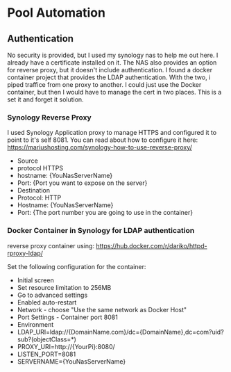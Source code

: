 # Pool Automation

## Authentication
No security is provided, but I used my synology nas to help me out here. I already have a certificate installed on it. The NAS also provides an option for reverse proxy, but it doesn't include authentication. I found a docker container project that provides the LDAP authentication. With the two, i piped traffice from one proxy to another. I could just use the Docker container, but then I would have to manage the cert in two places. This is a set it and forget it solution.

### Synology Reverse Proxy
I used Synology Application proxy to manage HTTPS and configured it to point to it's self 8081.
You can read about how to configure it here: https://mariushosting.com/synology-how-to-use-reverse-proxy/
* Source
 * protocol HTTPS
 * hostname: {YouNasServerName}
 * Port: {Port you want to expose on the server}
* Destination
 * Protocol: HTTP
 * Hostname: {YouNasServerName}
 * Port: {The port number you are going to use in the container}

### Docker Container in Synology for LDAP authentication
reverse proxy container using: https://hub.docker.com/r/dariko/httpd-rproxy-ldap/

Set the following configuration for the container:
* Initial screen
 * Set resource limitation to 256MB
* Go to advanced settings
 * Enabled auto-restart
 * Network - choose "Use the same network as Docker Host"
 * Port Settings - Container port 8081
 * Environment
  * LDAP_URI=ldap://{DomainName.com}/dc={DomainName},dc=com?uid?sub?(objectClass=*)
  * PROXY_URI=http://{YourPi}:8080/
  * LISTEN_PORT=8081
  * SERVERNAME={YouNasServerName}    